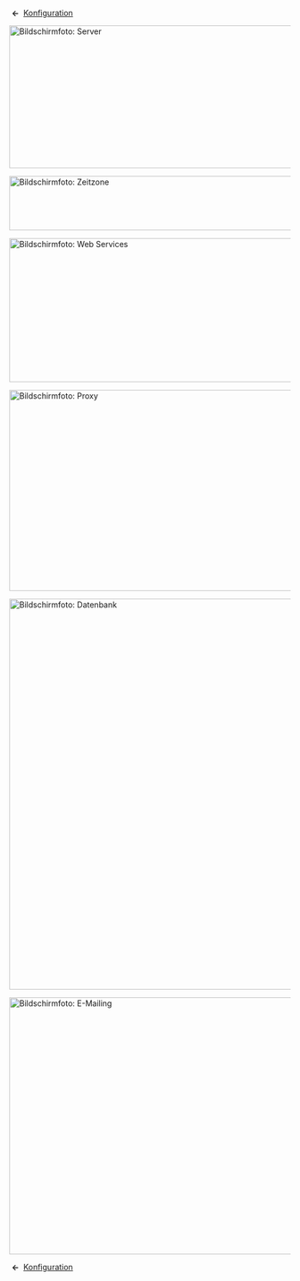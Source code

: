 <!-- Display title: Site Global Configuration Server -->

 **←** 
[Konfiguration](https://docs.joomla.org/Help4.x:Site_Global_Configuration/de#server "Help4.x:Site Global Configuration/de")

<img
src="https://docs.joomla.org/images/thumb/7/78/Help-4x-Global-Configuration-server-subscreen-de.png/800px-Help-4x-Global-Configuration-server-subscreen-de.png"
decoding="async"
srcset="https://docs.joomla.org/images/thumb/7/78/Help-4x-Global-Configuration-server-subscreen-de.png/1200px-Help-4x-Global-Configuration-server-subscreen-de.png 1.5x, https://docs.joomla.org/images/thumb/7/78/Help-4x-Global-Configuration-server-subscreen-de.png/1600px-Help-4x-Global-Configuration-server-subscreen-de.png 2x"
data-file-width="1881" data-file-height="600" width="800" height="255"
alt="Bildschirmfoto: Server" />

<img
src="https://docs.joomla.org/images/thumb/6/63/Help-4x-Global-Configuration-server-location-subscreen-de.png/800px-Help-4x-Global-Configuration-server-location-subscreen-de.png"
decoding="async"
srcset="https://docs.joomla.org/images/thumb/6/63/Help-4x-Global-Configuration-server-location-subscreen-de.png/1200px-Help-4x-Global-Configuration-server-location-subscreen-de.png 1.5x, https://docs.joomla.org/images/thumb/6/63/Help-4x-Global-Configuration-server-location-subscreen-de.png/1600px-Help-4x-Global-Configuration-server-location-subscreen-de.png 2x"
data-file-width="1882" data-file-height="228" width="800" height="97"
alt="Bildschirmfoto: Zeitzone" />

<img
src="https://docs.joomla.org/images/thumb/d/d3/Help-4x-Global-Configuration-server-webservices-subscreen-de.png/800px-Help-4x-Global-Configuration-server-webservices-subscreen-de.png"
decoding="async"
srcset="https://docs.joomla.org/images/thumb/d/d3/Help-4x-Global-Configuration-server-webservices-subscreen-de.png/1200px-Help-4x-Global-Configuration-server-webservices-subscreen-de.png 1.5x, https://docs.joomla.org/images/thumb/d/d3/Help-4x-Global-Configuration-server-webservices-subscreen-de.png/1600px-Help-4x-Global-Configuration-server-webservices-subscreen-de.png 2x"
data-file-width="1881" data-file-height="604" width="800" height="257"
alt="Bildschirmfoto: Web Services" />

<img
src="https://docs.joomla.org/images/thumb/7/75/Help-4x-Global-Configuration-server-proxy-subscreen-de.png/800px-Help-4x-Global-Configuration-server-proxy-subscreen-de.png"
decoding="async"
srcset="https://docs.joomla.org/images/thumb/7/75/Help-4x-Global-Configuration-server-proxy-subscreen-de.png/1200px-Help-4x-Global-Configuration-server-proxy-subscreen-de.png 1.5x, https://docs.joomla.org/images/thumb/7/75/Help-4x-Global-Configuration-server-proxy-subscreen-de.png/1600px-Help-4x-Global-Configuration-server-proxy-subscreen-de.png 2x"
data-file-width="1882" data-file-height="844" width="800" height="359"
alt="Bildschirmfoto: Proxy" />

<img
src="https://docs.joomla.org/images/thumb/c/cb/Help-4x-Global-Configuration-server-database-subscreen-de.png/800px-Help-4x-Global-Configuration-server-database-subscreen-de.png"
decoding="async"
srcset="https://docs.joomla.org/images/thumb/c/cb/Help-4x-Global-Configuration-server-database-subscreen-de.png/1200px-Help-4x-Global-Configuration-server-database-subscreen-de.png 1.5x, https://docs.joomla.org/images/thumb/c/cb/Help-4x-Global-Configuration-server-database-subscreen-de.png/1600px-Help-4x-Global-Configuration-server-database-subscreen-de.png 2x"
data-file-width="1883" data-file-height="1644" width="800" height="698"
alt="Bildschirmfoto: Datenbank" />

<img
src="https://docs.joomla.org/images/thumb/4/4c/Help-4x-Global-Configuration-server-mail-subscreen-de.png/800px-Help-4x-Global-Configuration-server-mail-subscreen-de.png"
decoding="async"
srcset="https://docs.joomla.org/images/thumb/4/4c/Help-4x-Global-Configuration-server-mail-subscreen-de.png/1200px-Help-4x-Global-Configuration-server-mail-subscreen-de.png 1.5x, https://docs.joomla.org/images/thumb/4/4c/Help-4x-Global-Configuration-server-mail-subscreen-de.png/1600px-Help-4x-Global-Configuration-server-mail-subscreen-de.png 2x"
data-file-width="1883" data-file-height="1080" width="800" height="459"
alt="Bildschirmfoto: E-Mailing" />

 **←** 
[Konfiguration](https://docs.joomla.org/Help4.x:Site_Global_Configuration/de#server "Help4.x:Site Global Configuration/de")
